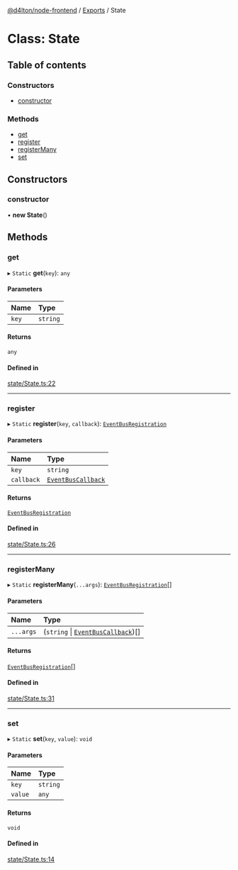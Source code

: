 [@d4lton/node-frontend](../README.md) / [Exports](../modules.md) / State

# Class: State

## Table of contents

### Constructors

- [constructor](State.md#constructor)

### Methods

- [get](State.md#get)
- [register](State.md#register)
- [registerMany](State.md#registermany)
- [set](State.md#set)

## Constructors

### constructor

• **new State**()

## Methods

### get

▸ `Static` **get**(`key`): `any`

#### Parameters

| Name | Type |
| :------ | :------ |
| `key` | `string` |

#### Returns

`any`

#### Defined in

[state/State.ts:22](https://github.com/d4lton/node-frontend/blob/b552ac2/src/state/State.ts#L22)

___

### register

▸ `Static` **register**(`key`, `callback`): [`EventBusRegistration`](../modules.md#eventbusregistration)

#### Parameters

| Name | Type |
| :------ | :------ |
| `key` | `string` |
| `callback` | [`EventBusCallback`](../modules.md#eventbuscallback) |

#### Returns

[`EventBusRegistration`](../modules.md#eventbusregistration)

#### Defined in

[state/State.ts:26](https://github.com/d4lton/node-frontend/blob/b552ac2/src/state/State.ts#L26)

___

### registerMany

▸ `Static` **registerMany**(`...args`): [`EventBusRegistration`](../modules.md#eventbusregistration)[]

#### Parameters

| Name | Type |
| :------ | :------ |
| `...args` | (`string` \| [`EventBusCallback`](../modules.md#eventbuscallback))[] |

#### Returns

[`EventBusRegistration`](../modules.md#eventbusregistration)[]

#### Defined in

[state/State.ts:31](https://github.com/d4lton/node-frontend/blob/b552ac2/src/state/State.ts#L31)

___

### set

▸ `Static` **set**(`key`, `value`): `void`

#### Parameters

| Name | Type |
| :------ | :------ |
| `key` | `string` |
| `value` | `any` |

#### Returns

`void`

#### Defined in

[state/State.ts:14](https://github.com/d4lton/node-frontend/blob/b552ac2/src/state/State.ts#L14)
